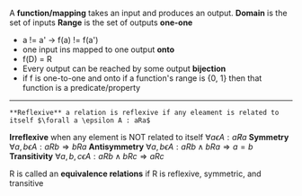 A **function/mapping** takes an input and produces an output.
**Domain** is the set of inputs
**Range** is the set of outputs
**one-one**
* a != a' -> f(a) != f(a')
* one input ins mapped to one output
**onto**
* f(D) = R
* Every output can be reached by some output
**bijection**
* if f is one-to-one and onto
if a function's range is {0, 1} then that function is a predicate/property
___
	**Reflexive** a relation is reflexive if any eleament is related to itself $\forall a \epsilon A : aRa$
**Irreflexive** when any element is NOT related to itself $\forall a \epsilon A : a \not R a$
**Symmetry** $\forall a, b \epsilon A : aRb \Rightarrow bRa$
**Antisymmetry** $\forall a,b \epsilon A: aRb \land bRa \Rightarrow a = b$
**Transitivity** $\forall a,b,c\epsilon A: aRb \land bRc \Rightarrow aRc$

R is called an **equivalence relations** if R is reflexive, symmetric, and transitive
